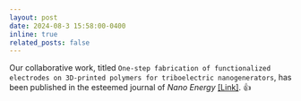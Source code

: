 ```yaml
---
layout: post
date: 2024-08-3 15:58:00-0400
inline: true
related_posts: false
---
```

   
Our collaborative work, titled `One-step fabrication of functionalized electrodes on 3D-printed polymers for triboelectric nanogenerators`, has been published in the esteemed journal of <i>Nano Energy</i> [[Link]](https://doi.org/10.1016/j.nanoen.2024.110082). <span class="star">&#128077;</span>
